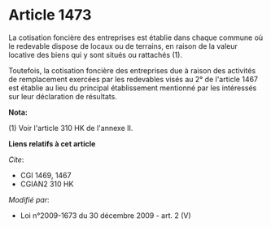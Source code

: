 # Article 1473

La cotisation foncière des entreprises est établie dans chaque commune où le redevable dispose de locaux ou de terrains, en
raison de la valeur locative des biens qui y sont situés ou rattachés (1). 

Toutefois, la cotisation foncière des entreprises due à raison des activités de remplacement exercées par les redevables
visés au 2° de l'article 1467 est établie au lieu du principal établissement mentionné par les intéressés sur leur
déclaration de résultats.

**Nota:**

(1) Voir l'article 310 HK de l'annexe II.

**Liens relatifs à cet article**

_Cite_:

  - CGI 1469, 1467
  - CGIAN2 310 HK

_Modifié par_:

  - Loi n°2009-1673 du 30 décembre 2009 - art. 2 (V)
